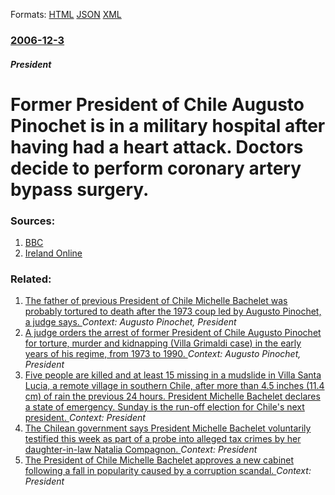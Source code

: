 
Formats: [HTML](/news/2006/12/3/former-president-of-chile-augusto-pinochet-is-in-a-military-hospital-after-having-had-a-heart-attack-doctors-decide-to-perform-coronary-ar.html)  [JSON](/news/2006/12/3/former-president-of-chile-augusto-pinochet-is-in-a-military-hospital-after-having-had-a-heart-attack-doctors-decide-to-perform-coronary-ar.json)  [XML](/news/2006/12/3/former-president-of-chile-augusto-pinochet-is-in-a-military-hospital-after-having-had-a-heart-attack-doctors-decide-to-perform-coronary-ar.xml)  

### [2006-12-3](/news/2006/12/3/index.md)

##### President
#  Former President of Chile Augusto Pinochet is in a military hospital after having had a heart attack. Doctors decide to perform coronary artery bypass surgery. 




### Sources:

1. [BBC](http://news.bbc.co.uk/2/hi/americas/6203476.stm)
2. [Ireland Online](http://breakingnews.iol.ie/news/story.asp?j=203171268&p=zx3y7y974)

### Related:

1. [The father of previous President of Chile Michelle Bachelet was probably tortured to death after the 1973 coup led by Augusto Pinochet, a judge says. ](/news/2012/06/21/the-father-of-previous-president-of-chile-michelle-bachelet-was-probably-tortured-to-death-after-the-1973-coup-led-by-augusto-pinochet-a-ju.md) _Context: Augusto Pinochet, President_
2. [ A judge orders the arrest of former President of Chile Augusto Pinochet for torture, murder and kidnapping (Villa Grimaldi case) in the early years of his regime, from 1973 to 1990. ](/news/2006/10/27/a-judge-orders-the-arrest-of-former-president-of-chile-augusto-pinochet-for-torture-murder-and-kidnapping-villa-grimaldi-case-in-the-ear.md) _Context: Augusto Pinochet, President_
3. [Five people are killed and at least 15 missing in a mudslide in Villa Santa Lucia, a remote village in southern Chile, after more than 4.5 inches (11.4 cm) of rain the previous 24 hours. President Michelle Bachelet declares a state of emergency. Sunday is the run-off election for Chile's next president. ](/news/2017/12/16/five-people-are-killed-and-at-least-15-missing-in-a-mudslide-in-villa-santa-lucaa-a-remote-village-in-southern-chile-after-more-than-4-5.md) _Context: President_
4. [The Chilean government says President Michelle Bachelet voluntarily testified this week as part of a probe into alleged tax crimes by her daughter-in-law Natalia Compagnon. ](/news/2016/05/28/the-chilean-government-says-president-michelle-bachelet-voluntarily-testified-this-week-as-part-of-a-probe-into-alleged-tax-crimes-by-her-da.md) _Context: President_
5. [The President of Chile Michelle Bachelet approves a new cabinet following a fall in popularity caused by a corruption scandal. ](/news/2015/05/11/the-president-of-chile-michelle-bachelet-approves-a-new-cabinet-following-a-fall-in-popularity-caused-by-a-corruption-scandal.md) _Context: President_
